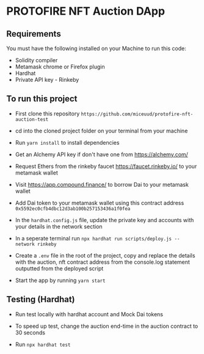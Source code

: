 # PROTOFIRE NFT Auction DApp

## Requirements

You must have the following installed on your Machine to run this code:

- Solidity compiler
- Metamask chrome or Firefox plugin
- Hardhat
- Private API key - Rinkeby 

## To run this project  

- First clone this repository `https://github.com/miceuud/protofire-nft-auction-test`

- cd into the cloned project folder on your terminal from your machine

- Run `yarn install` to install dependencies

- Get an Alchemy API key if don't have one from https://alchemy.com/

- Request Ethers from the rinkeby faucet https://faucet.rinkeby.io/ to your metamask wallet

- Visit https://app.compound.finance/ to borrow Dai to your metamask wallet

- Add Dai token to your metamask wallet using this contract address `0x5592ec0cfb4dbc12d3ab100b257153436a1f0fea`

- In the `hardhat.config.js` file, update the private key and accounts with your details in the network section 

- In a seperate terminal run `npx hardhat run scripts/deploy.js --network rinkeby`

- Create a `.env` file in the root of the project, copy and replace the details with the auction, nft contract address from the console.log statement outputted from the deployed script

- Start the app by running `yarn start`


## Testing (Hardhat)

- Run test locally with hardhat account and Mock Dai tokens 

- To speed up test, change the auction end-time in the auction contract to 30 seconds

- Run `npx hardhat test`



